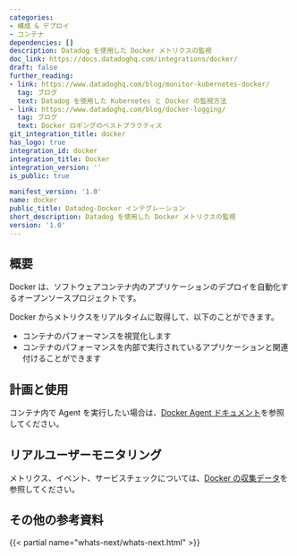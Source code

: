 ```yaml
---
categories:
- 構成 & デプロイ
- コンテナ
dependencies: []
description: Datadog を使用した Docker メトリクスの監視
doc_link: https://docs.datadoghq.com/integrations/docker/
draft: false
further_reading:
- link: https://www.datadoghq.com/blog/monitor-kubernetes-docker/
  tag: ブログ
  text: Datadog を使用した Kubernetes と Docker の監視方法
- link: https://www.datadoghq.com/blog/docker-logging/
  tag: ブログ
  text: Docker ロギングのベストプラクティス
git_integration_title: docker
has_logo: true
integration_id: docker
integration_title: Docker
integration_version: ''
is_public: true

manifest_version: '1.0'
name: docker
public_title: Datadog-Docker インテグレーション
short_description: Datadog を使用した Docker メトリクスの監視
version: '1.0'
---
```


<!--  SOURCED FROM https://github.com/DataDog/dogweb -->
## 概要

Docker は、ソフトウェアコンテナ内のアプリケーションのデプロイを自動化するオープンソースプロジェクトです。

Docker からメトリクスをリアルタイムに取得して、以下のことができます。

- コンテナのパフォーマンスを視覚化します
- コンテナのパフォーマンスを内部で実行されているアプリケーションと関連付けることができます

## 計画と使用

コンテナ内で Agent を実行したい場合は、[Docker Agent ドキュメント][1]を参照してください。


## リアルユーザーモニタリング

メトリクス、イベント、サービスチェックについては、[Docker の収集データ][2]を参照してください。

## その他の参考資料

{{< partial name="whats-next/whats-next.html" >}}


[1]: https://docs.datadoghq.com/ja/containers/docker/
[2]: https://docs.datadoghq.com/ja/containers/docker/data_collected/
